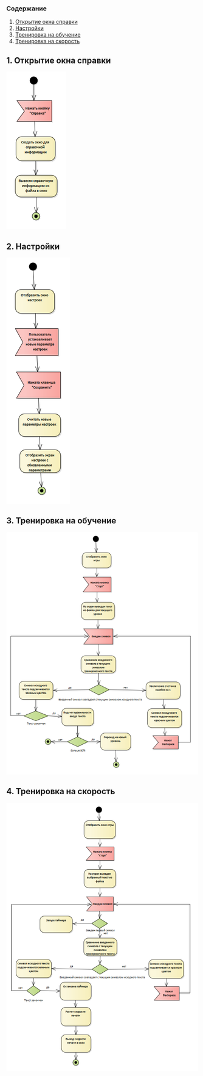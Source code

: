### Содержание
1. [Открытие окна справки](#1) <br>
2. [Настройки](#2) <br>
3. [Тренировка на обучение](#3)<br>
4. [Тренировка на скорость](#3)<br>

## 1. Открытие окна справки <a name="1"></a>
![Окно справки](https://github.com/Anatoliy030501/Keyboard-Trainer/blob/main/Diagrams/Activity/Reference.png) <br/>

## 2. Настройки <a name="2"></a>
![Настройки](https://github.com/Anatoliy030501/Keyboard-Trainer/blob/main/Diagrams/Activity/Settings.png) <br/>

## 3. Тренировка на обучение <a name="3"></a>
![Обучение](https://github.com/Anatoliy030501/Keyboard-Trainer/blob/main/Diagrams/Activity/TrainingForLearning.png) <br/>

## 4. Тренировка на скорость <a name="4"></a>
![Скорость](https://github.com/Anatoliy030501/Keyboard-Trainer/blob/main/Diagrams/Activity/TrainingForSpeed.png) <br/>
